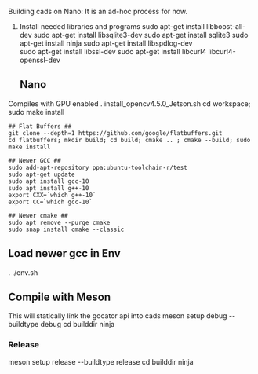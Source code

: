 Building cads on Nano:
It is an ad-hoc process for now.

1) Install needed libraries and programs
	sudo apt-get install libboost-all-dev
	sudo apt-get install libsqlite3-dev
	sudo apt-get install sqlite3
	sudo apt-get install ninja
	sudo apt-get install libspdlog-dev	
	sudo apt-get install libssl-dev
  sudo apt-get install libcurl4 libcurl4-openssl-dev

	## Nano ##
  Compiles with GPU enabled
	. install_opencv4.5.0_Jetson.sh
	cd workspace; sudo make install

	## Flat Buffers ##
	git clone --depth=1 https://github.com/google/flatbuffers.git
	cd flatbuffers; mkdir build; cd build; cmake .. ; cmake --build; sudo make install

	## Newer GCC ##
	sudo add-apt-repository ppa:ubuntu-toolchain-r/test
	sudo apt-get update
	sudo apt install gcc-10
	sudo apt install g++-10
	export CXX=`which g++-10`
	export CC=`which gcc-10`

	## Newer cmake ##
	sudo apt remove --purge cmake
	sudo snap install cmake --classic

  ## Load newer gcc in Env ##
  . ./env.sh	

  ## Compile with Meson ##
  This will statically link the gocator api into cads
  meson setup debug --buildtype debug
  cd builddir
  ninja

  ### Release
  meson setup release --buildtype release
  cd builddir
  ninja



